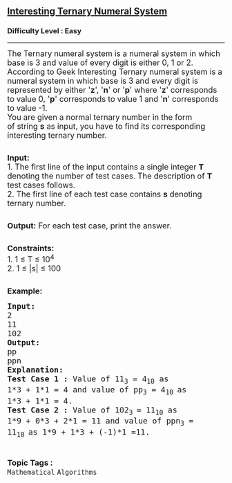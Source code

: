 <h2><a href="https://www.geeksforgeeks.org/batch/competitive-programming/track/cp-math-bitMasking/problem/interesting-ternary-numeral-system">Interesting Ternary Numeral System</a></h2><h3>Difficulty Level : Easy</h3><hr><div class="problems_problem_content__Xm_eO"><p><span style="font-size:18px">The Ternary numeral system is a numeral system in which base is 3 and value of every digit is either 0, 1 or 2.<br>
According to Geek Interesting Ternary numeral system is a numeral system in which base is 3 and every digit is represented by either '<strong>z</strong>', '<strong>n</strong>' or '<strong>p</strong>' where '<strong>z</strong>' corresponds to value 0, '<strong>p</strong>'&nbsp;corresponds to value 1&nbsp;and '<strong>n</strong>'&nbsp;corresponds to value -1.<br>
You are given a normal ternary number in the form of&nbsp;string <strong>s</strong> as input, you have to find its corresponding interesting ternary number.</span><br>
&nbsp;</p>

<p><span style="font-size:18px"><strong>Input:</strong><br>
1.&nbsp;The first line of the input contains a single integer<em> </em> <strong>T</strong> denoting the number of test cases. The description of&nbsp;<strong>T</strong> test cases follows.<br>
2.&nbsp;The first line of each test case contains <strong>s</strong> denoting ternary number.</span><br>
&nbsp;</p>

<p><span style="font-size:18px"><strong>Output:</strong> For each test case, print the answer.</span><br>
&nbsp;</p>

<p><span style="font-size:18px"><strong>Constraints:</strong><br>
1. 1 ≤ T ≤ 10<sup>4</sup><br>
2. 1&nbsp;≤ |s|&nbsp;≤ 100</span><br>
&nbsp;</p>

<p><span style="font-size:18px"><strong>Example:</strong></span></p>

<pre><span style="font-size:18px"><strong>Input:</strong>
2
11
102
<strong>Output:</strong>
pp
ppn
<strong>Explanation:</strong>
<strong>Test Case 1 :</strong> Value of 11<sub>3</sub> = 4<sub>10</sub> as 
1*3 + 1*1 = 4 and value of pp<sub>3</sub> = 4<sub>10 </sub>as 
1*3 + 1*1 = 4.
<strong>Test Case 2 :</strong> Value of 102<sub>3 </sub>= 11<sub>10</sub> as 
1*9 + 0*3 + 2*1 = 11 and value of ppn<sub>3</sub> = 
11<sub>10 </sub>as 1*9 + 1*3 + (-1)*1 =11.</span></pre>
</div><br><p><span style=font-size:18px><strong>Topic Tags : </strong><br><code>Mathematical</code>&nbsp;<code>Algorithms</code>&nbsp;
